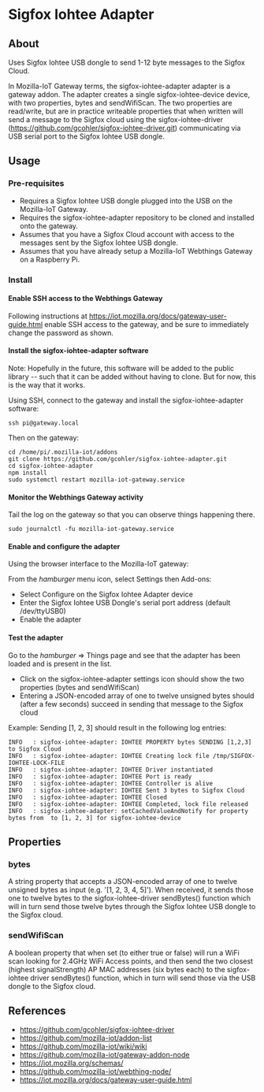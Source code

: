 # Sigfox Iohtee Adapter

## About

Uses Sigfox Iohtee USB dongle to send 1-12 byte messages to the Sigfox Cloud.

In Mozilla-IoT Gateway terms, the sigfox-iohtee-adapter adapter is a gateway addon.  The adapter creates a single sigfox-iohtee-device device, with two properties, bytes and sendWifiScan.  The two properties are read/write, but are in practice writeable properties that when written will send a message to the Sigfox cloud using the sigfox-iohtee-driver (https://github.com/gcohler/sigfox-iohtee-driver.git) communicating via USB serial port to the Sigfox Iohtee USB dongle.

## Usage

### Pre-requisites

- Requires a Sigfox Iohtee USB dongle plugged into the USB on the Mozilla-IoT Gateway.
- Requires the sigfox-iohtee-adapter repository to be cloned and installed onto the gateway.
- Assumes that you have a Sigfox Cloud account with access to the messages sent by the Sigfox Iohtee USB dongle.
- Assumes that you have already setup a Mozilla-IoT Webthings Gateway on a Raspberry Pi.

### Install

#### Enable SSH access to the Webthings Gateway

Following instructions at <https://iot.mozilla.org/docs/gateway-user-guide.html> enable SSH access to the gateway, and be sure to immediately change the password as shown.

#### Install the sigfox-iohtee-adapter software

Note:  Hopefully in the future, this software will be added to the public library -- such that it can be added without having to clone.  But for now, this is the way that it works.

Using SSH, connect to the gateway and install the sigfox-iohtee-adapter software:

```
ssh pi@gateway.local
```

Then on the gateway:

```
cd /home/pi/.mozilla-iot/addons
git clone https://github.com/gcohler/sigfox-iohtee-adapter.git
cd sigfox-iohtee-adapter
npm install
sudo systemctl restart mozilla-iot-gateway.service
```

#### Monitor the Webthings Gateway activity

Tail the log on the gateway so that you can observe things happening there.

```
sudo journalctl -fu mozilla-iot-gateway.service
```

#### Enable and configure the adapter

Using the browser interface to the Mozilla-IoT gateway:

From the _hamburger_ menu icon, select Settings then Add-ons:

- Select Configure on the Sigfox Iohtee Adapter device
- Enter the Sigfox Iohtee USB Dongle's serial port address (default /dev/ttyUSB0)
- Enable the adapter

#### Test the adapter

Go to the _hamburger_ => Things page and see that the adapter has been loaded and is present in the list.

- Click on the sigfox-iohtee-adapter settings icon should show the two properties (bytes and sendWifiScan)
- Entering a JSON-encoded array of one to twelve unsigned bytes should (after a few seconds) succeed in sending that message to the Sigfox cloud

Example:  Sending [1, 2, 3] should result in the following log entries:

```
INFO   : sigfox-iohtee-adapter: IOHTEE PROPERTY bytes SENDING [1,2,3] to Sigfox Cloud
INFO   : sigfox-iohtee-adapter: IOHTEE Creating lock file /tmp/SIGFOX-IOHTEE-LOCK-FILE
INFO   : sigfox-iohtee-adapter: IOHTEE Driver instantiated
INFO   : sigfox-iohtee-adapter: IOHTEE Port is ready
INFO   : sigfox-iohtee-adapter: IOHTEE Controller is alive
INFO   : sigfox-iohtee-adapter: IOHTEE Sent 3 bytes to Sigfox Cloud
INFO   : sigfox-iohtee-adapter: IOHTEE Closed
INFO   : sigfox-iohtee-adapter: IOHTEE Completed, lock file released
INFO   : sigfox-iohtee-adapter: setCachedValueAndNotify for property bytes from  to [1, 2, 3] for sigfox-iohtee-device
```

## Properties

### bytes

A string property that accepts a JSON-encoded array of one to twelve unsigned bytes as input (e.g. '[1, 2, 3, 4, 5]').  When received, it sends those one to twelve bytes to the sigfox-iohtee-driver sendBytes() function which will in turn send those twelve bytes through the Sigfox Iohtee USB dongle to the Sigfox cloud.

### sendWifiScan

A boolean property that when set (to either true or false) will run a WiFi scan looking for 2.4GHz WiFi Access points, and then send the two closest (highest signalStrength) AP MAC addresses (six bytes each) to the sigfox-iohtee driver sendBytes() function, which in turn will send those via the USB dongle to the Sigfox cloud.

## References

- <https://github.com/gcohler/sigfox-iohtee-driver>
- <https://github.com/mozilla-iot/addon-list>
- <https://github.com/mozilla-iot/wiki/wiki>
- <https://github.com/mozilla-iot/gateway-addon-node>
- <https://iot.mozilla.org/schemas/>
- <https://github.com/mozilla-iot/webthing-node/>
- <https://iot.mozilla.org/docs/gateway-user-guide.html>

